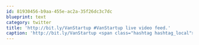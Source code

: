 ```yaml
---
id: 81930456-b9aa-455e-ac2a-35f26dc3c7dc
blueprint: text
category: twitter
title: 'http://bit.ly/VanStartup #VanStartup live video feed.'
caption: 'http://bit.ly/VanStartup <span class="hashtag hashtag_local">#<a href="http://tweettemp.darylchymko.ca/?tag=vanstartup">VanStartup</a> live video feed.'
---
```

